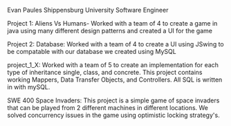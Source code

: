Evan Paules
Shippensburg University
Software Engineer

Project 1: Aliens Vs Humans- Worked with a team of 4 to create a game in java using many different design patterns and created a UI for the game

Project 2: Database: Worked with a team of 4 to create a UI using JSwing to be compatable with our database we created using MySQL

project_1_X: Worked with a team of 5 to create an implementation for each type of inheritance single, class, and concrete. This project contains working Mappers, Data Transfer Objects, and Controllers. All SQL is written in with mySQL.

SWE 400 Space Invaders: This project is a simple game of space invaders that can be played from 2 different machines in different locations. We solved concurrency issues in the game using optimistic locking strategy's. 
